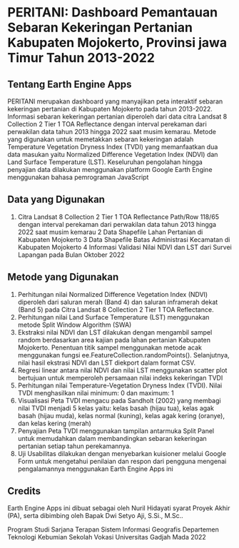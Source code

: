 # PERITANI: Dashboard Pemantauan Sebaran Kekeringan Pertanian Kabupaten Mojokerto, Provinsi jawa Timur Tahun 2013-2022

## Tentang Earth Engine Apps
PERITANI merupakan dashboard yang manyajikan peta interaktif sebaran kekeringan pertanian di Kabupaten Mojokerto pada tahun 2013-2022. Informasi sebaran kekeringan pertanian diperoleh dari data citra Landsat 8 Collection 2 Tier 1 TOA Reflectance dengan interval perekaman dari perwakilan data tahun 2013 hingga 2022 saat musim kemarau. Metode yang digunakan untuk memetakkan sebaran kekeringan adalah Temperature Vegetation Dryness Index (TVDI) yang memanfaatkan dua data masukan yaitu Normalized Difference Vegetation Index (NDVI) dan Land Surface Temperature (LST). Keseluruhan pengolahan hingga penyajian data dilakukan menggunakan platform Google Earth Engine menggunakan bahasa pemrograman JavaScript

## Data yang Digunakan
1. Citra Landsat 8 Collection 2 Tier 1 TOA Reflectance Path/Row 118/65 dengan interval perekaman dari perwakilan data tahun 2013 hingga 2022 saat musim kemarau
2 Data Shapefile Lahan Pertanian di Kabupaten Mojokerto
3 Data Shapefile Batas Administrasi Kecamatan di Kabupaten Mojokerto
4 Informasi Validasi Nilai NDVI dan LST dari Survei Lapangan pada Bulan Oktober 2022

## Metode yang Digunakan
1. Perhitungan nilai Normalized Difference Vegetation Index (NDVI) diperoleh dari saluran merah (Band 4) dan saluran inframerah dekat (Band 5) pada Citra Landsat 8 Collection 2 Tier 1 TOA Reflectance.
2. Perhitungan nilai Land Surface Temperature (LST) menggunakan metode Split Window Algorithm (SWA)
3. Ekstraksi nilai NDVI dan LST dilakukan dengan mengambil sampel random berdasarkan area kajian pada lahan pertanian Kabupaten Mojokerto. Penentuan titik sampel menggunakan metode acak menggunakan fungsi ee.FeatureCollection.randomPoints(). Selanjutnya, nilai hasil ekstrasi NDVI dan LST diekport dalam format CSV.
4. Regresi linear antara nilai NDVI dan nilai LST menggunakan scatter plot bertujuan untuk memperoleh persamaan nilai indeks kekeringan TVDI
5. Perhitungan nilai Temperature-Vegetation Dryness Index (TVDI). Nilai TVDI menghasilkan nilai minimum: 0 dan maximum: 1
6. Visualisasi Peta TVDI mengacu pada Sandholt (2002) yang membagi nilai TVDI menjadi 5 kelas yaitu: kelas basah (hijau tua), kelas agak basah (hijau muda), kelas normal (kuning), kelas agak kering (oranye), dan kelas kering (merah)
7. Penyajian Peta TVDI menggunakan tampilan antarmuka Split Panel untuk memudahkan dalam membandingkan sebaran kekeringan pertanian setiap tahun perekamannya.
8. Uji Usabilitas dilakukan dengan menyebarkan kuisioner melalui Google Form untuk mengetahui penilaian dan respon dari pengguna mengenai pengalamannya menggunakan Earth Engine Apps ini

## Credits
Earth Engine Apps ini dibuat sebagai oleh Nuril Hidayati syarat Proyek Akhir (PA), serta dibimbing oleh Bapak Dwi Setyo Aji, S.Si., M.Sc..

Program Studi Sarjana Terapan Sistem Informasi Geografis
Departemen Teknologi Kebumian
Sekolah Vokasi
Universitas Gadjah Mada
2022

